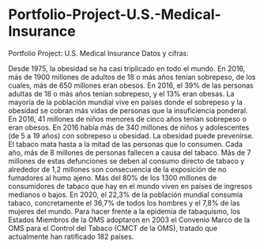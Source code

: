 # Portfolio-Project-U.S.-Medical-Insurance
Portfolio Project: U.S. Medical Insurance
Datos y cifras:

Desde 1975, la obesidad se ha casi triplicado en todo el mundo.
En 2016, más de 1900 millones de adultos de 18 o más años tenían sobrepeso, de los cuales, más de 650 millones eran obesos.
En 2016, el 39% de las personas adultas de 18 o más años tenían sobrepeso, y el 13% eran obesas.
La mayoría de la población mundial vive en países donde el sobrepeso y la obesidad se cobran más vidas de personas que la insuficiencia ponderal.
En 2016, 41 millones de niños menores de cinco años tenían sobrepeso o eran obesos.
En 2016 había más de 340 millones de niños y adolescentes (de 5 a 19 años) con sobrepeso u obesidad.
La obesidad puede prevenirse.
El tabaco mata hasta a la mitad de las personas que lo consumen.
Cada año, más de 8 millones de personas fallecen a causa del tabaco. Más de 7 millones de estas defunciones se deben al consumo directo de tabaco y alrededor de 1,2 millones son consecuencia de la exposición de no fumadores al humo ajeno.
Más del 80% de los 1300 millones de consumidores de tabaco que hay en el mundo viven en países de ingresos medianos o bajos.
En 2020, el 22,3% de la población mundial consumía tabaco, concretamente el 36,7% de todos los hombres y el 7,8% de las mujeres del mundo.
Para hacer frente a la epidemia de tabaquismo, los Estados Miembros de la OMS adoptaron en 2003 el Convenio Marco de la OMS para el Control del Tabaco (CMCT de la OMS), tratado que actualmente han ratificado 182 países.

